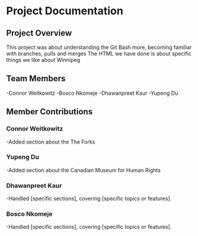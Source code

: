 # Project Documentation

## Project Overview

This project was about understanding the Git Bash more, becoming familiar with branches, pulls and merges
The HTML we have done is about specific things we like about Winnipeg

## Team Members

-Connor Weitkowitz
-Bosco Nkomeje
-Dhawanpreet Kaur
-Yupeng Du

## Member Contributions

### Connor Weitkowitz

-Added section about the The Forks

### Yupeng Du

-Added section about the Canadian Museum for Human Rights

### Dhawanpreet Kaur

-Handled [specific sections], covering [specific topics or features].

### Bosco Nkomeje

-Handled [specific sections], covering [specific topics or features].